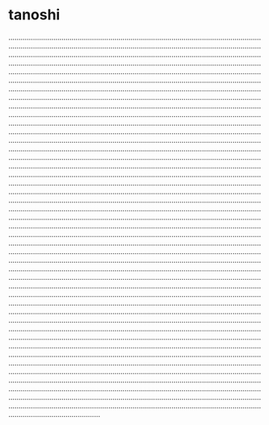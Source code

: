 # tanoshi
.............................................................................................................................................................................................................................................................................................................................................................................................................................................................................................................................................................................................................................................................................................................................................................................................................................................................................................................................................................................................................................................................................................................................................................................................................................................................................................................................................................................................................................................................................................................................................................................................................................................................................................................................................................................................................................................................................................................................................................................................................................................................................................................................................................................................................................................................................................................................................................................................................................................................................................................................................................................................................................................................................................................................................................................................................................................................................................................................................................................................................................................................................................................................................................................................................................................................................................................................................................................................................................................................................................................................................................................................................................................................................................................................................................................................................................................................................................................................................................................................................................................................................................................................................................................................................................................................................................................................................................................................................................................................................................................................................................................................................................................................................................................................................................................................................................................................................................................................................................................................................................................................................................................................................................................................................................................................................................................................................................................................................................................................................................................................................................................................................................................................................................................................